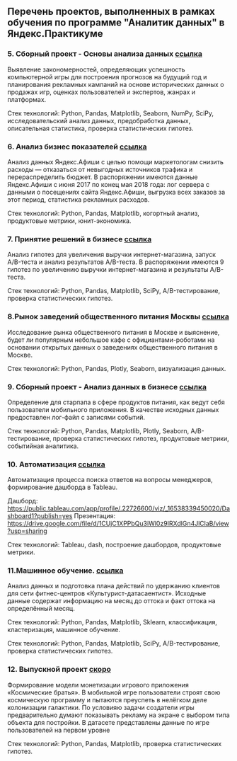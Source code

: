 ## Перечень проектов, выполненных в рамках обучения по программе "Аналитик данных" в Яндекс.Практикуме


### 5. Сборный проект - Основы анализа данных [ссылка](https://github.com/Kit-Nikita01/Educational-projects/tree/main/5.%20%D0%9E%D1%81%D0%BD%D0%BE%D0%B2%D1%8B%20%D0%B0%D0%BD%D0%B0%D0%BB%D0%B8%D0%B7%D0%B0%20%D0%B4%D0%B0%D0%BD%D0%BD%D1%8B%D1%85)
Выявление закономерностей, определяющих успешность компьютерной игры для построения прогнозов на будущий год и планирования рекламных кампаний на основе исторических данных о продажах игр, оценках пользователей и экспертов, жанрах и платформах.

Стек технологий: Python, Pandas, Matplotlib, Seaborn, NumPy, SciPy, исследовательский анализ данных, предобработка данных, описательная статистика, проверка статистических гипотез.

### 6. Анализ бизнес показателей [ссылка](https://github.com/Kit-Nikita01/Educational-projects/tree/main/6.%20%D0%90%D0%BD%D0%B0%D0%BB%D0%B8%D0%B7%20%D0%B1%D0%B8%D0%B7%D0%BD%D0%B5%D1%81%20%D0%BF%D0%BE%D0%BA%D0%B0%D0%B7%D0%B0%D1%82%D0%B5%D0%BB%D0%B5%D0%B9)
Анализ данных Яндекс.Афиши с целью помощи маркетологам снизить расходы — отказаться от невыгодных источников трафика и перераспределить бюджет. В распоряжении имеются данные Яндекс.Афиши с июня 2017 по конец мая 2018 года: лог сервера с данными о посещениях сайта Яндекс.Афиши, выгрузка всех заказов за этот период, статистика рекламных расходов.

Стек технологий: Python, Pandas, Matplotlib, когортный анализ, продуктовые метрики, юнит-экономика.

### 7. Принятие решений в бизнесе [ссылка](https://github.com/Kit-Nikita01/Educational-projects/tree/main/7.%20%D0%9F%D1%80%D0%B8%D0%BD%D1%8F%D1%82%D0%B8%D0%B5%20%D1%80%D0%B5%D1%88%D0%B5%D0%BD%D0%B8%D0%B9%20%D0%B2%20%D0%B1%D0%B8%D0%B7%D0%BD%D0%B5%D1%81%D0%B5)
Анализ гипотез для увеличения выручки интернет-магазина, запуск A/B-теста и анализ результатов А/B-теста. В распоряжении имеются 9 гипотез по увеличению выручки интернет-магазина и результаты А/В-теста.

Стек технологий: Python, Pandas, Matplotlib, SciPy, A/B-тестирование, проверка статистических гипотез.

### 8.Рынок заведений общественного питания Москвы [ссылка](https://github.com/Kit-Nikita01/Educational-projects/tree/main/8.%20%D0%A0%D1%8B%D0%BD%D0%BE%D0%BA%20%D0%B7%D0%B0%D0%B2%D0%B5%D0%B4%D0%B5%D0%BD%D0%B8%D0%B9%20%D0%BE%D0%B1%D1%89%D0%B5%D1%81%D1%82%D0%B2%D0%B5%D0%BD%D0%BD%D0%BE%D0%B3%D0%BE%20%D0%BF%D0%B8%D1%82%D0%B0%D0%BD%D0%B8%D1%8F%20%D0%9C%D0%BE%D1%81%D0%BA%D0%B2%D1%8B)
Исследование рынка общественного питания в Москве и выяснение, будет ли популярным небольшое кафе с официантами-роботами на основании открытых данных о заведениях общественного питания в Москве.

Стек технологий: Python, Pandas, Plotly, Seaborn, визуализация данных.

### 9. Сборный проект - Анализ данных в бизнесе [ссылка](https://github.com/Kit-Nikita01/Educational-projects/tree/main/9.%20%D0%90%D0%BD%D0%B0%D0%BB%D0%B8%D0%B7%20%D0%B4%D0%B0%D0%BD%D0%BD%D1%8B%D1%85%20%D0%B2%20%D0%B1%D0%B8%D0%B7%D0%BD%D0%B5%D1%81%D0%B5)
Определение для старпапа в сфере продуктов питания, как ведут себя пользователи мобильного приложения. В качестве исходных данных предоставлен лог-файл с записями событий.

Стек технологий: Python, Pandas, Matplotlib, Plotly, Seaborn, A/B-тестирование, проверка статистических гипотез, продуктовые метрики, событийная аналитика.

### 10. Автоматизация [ссылка](https://github.com/Kit-Nikita01/Educational-projects/tree/main/10.%20%D0%90%D0%B2%D1%82%D0%BE%D0%BC%D0%B0%D1%82%D0%B8%D0%B7%D0%B0%D1%86%D0%B8%D1%8F)
Автоматизация процесса поиска ответов на вопросы менеджеров, формирование дашборда в Tableau. 

Дашборд: https://public.tableau.com/app/profile/.22726600/viz/_16538339450020/Dashboard1?publish=yes
Презентация: https://drive.google.com/file/d/1CUjC1XPPbQu3iWl0z9IRXdlGn4JlClaB/view?usp=sharing

Стек технологий: Tableau, dash, построение дашбордов, продуктовые метрики.

### 11.Машинное обучение. [ссылка](https://github.com/Kit-Nikita01/Educational-projects/tree/main/11.%20%D0%9C%D0%B0%D1%88%D0%B8%D0%BD%D0%BD%D0%BE%D0%B5%20%D0%BE%D0%B1%D1%83%D1%87%D0%B5%D0%BD%D0%B8%D0%B5)
Анализ данных и подготовка плана действий по удержанию клиентов для сети фитнес-центров «Культурист-датасаентист». Исходные данные содержат информацию на месяц до оттока и факт оттока на определённый месяц.

Стек технологий: Python, Pandas, Matplotlib, Sklearn, классификация, кластеризация, машинное обучение.

Стек технологий: Python, Pandas, Matplotlib, SciPy, A/B-тестирование, проверка статистических гипотез.


### 12. Выпускной проект [скоро]()

Формирование модели монетизации игрового приложения «Космические братья». В мобильной игре пользователи строят свою космическую программу и пытаются преуспеть в нелёгком деле колонизации галактики. По условияю задачи создатели игры предварительно думают показывать рекламу на экране с выбором типа объекта для постройки. В датасете представлены данные по игре пользователей на первом уровне

Стек технологий: Python, Pandas, Matplotlib, проверка статистических гипотез.
